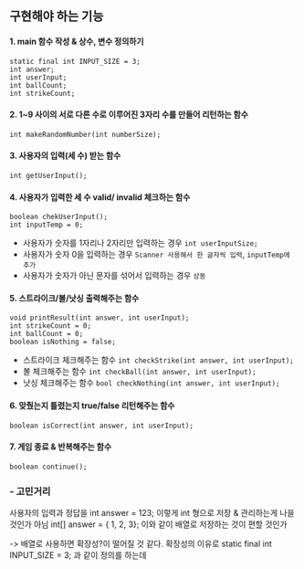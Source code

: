 ## 구현해야 하는 기능
#### 1. main 함수 작성 & 상수, 변수 정의하기
    static final int INPUT_SIZE = 3;
    int answer;
    int userInput;
    int ballCount;
    int strikeCount;
    
#### 2. 1~9 사이의 서로 다른 수로 이루어진 3자리 수를 만들어 리턴하는 함수
    int makeRandomNumber(int numberSize);
    
#### 3. 사용자의 입력(세 수) 받는 함수
    int getUserInput();
    
#### 4. 사용자가 입력한 세 수 valid/ invalid 체크하는 함수

    boolean chekUserInput();
    int inputTemp = 0;
   - 사용자가 숫자를 1자리나 2자리만 입력하는 경우 `int userInputSize;`
   - 사용자가 숫자 0을 입력하는 경우 `Scanner 사용해서 한 글자씩 입력`, `inputTemp에 추가`
   - 사용자가 숫자가 아닌 문자를 섞어서 입력하는 경우 `상동`
    
#### 5. 스트라이크/볼/낫싱 출력해주는 함수

	void printResult(int answer, int userInput);
    int strikeCount = 0;
    int ballCount = 0;
    boolean isNothing = false;
   - 스트라이크 체크해주는 함수 `int checkStrike(int answer, int userInput);`
   - 볼 체크해주는 함수 `int checkBall(int answer, int userInput);`
   - 낫싱 체크해주는 함수 `bool checkNothing(int answer, int userInput);`
   
#### 6. 맞췄는지 틀렸는지 true/false 리턴해주는 함수<br>
    boolean isCorrect(int answer, int userInput);
    
#### 7. 게임 종료 & 반복해주는 함수<br>
    boolean continue();

### - 고민거리
사용자의 입력과 정답을 int answer = 123; 이렇게 int 형으로 저장 & 관리하는게 나을 것인가
아님 int[] answer = { 1, 2, 3}; 이와 같이 배열로 저장하는 것이 편할 것인가

-> 배열로 사용하면 확장성?이 떨어질 것 같다. 확장성의 이유로 static final int INPUT_SIZE = 3; 과 같이 정의를 하는데

